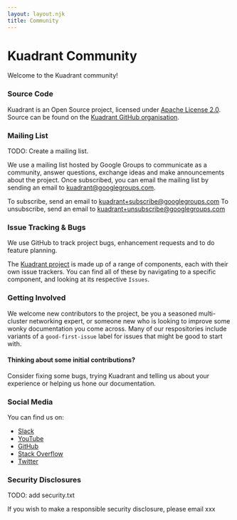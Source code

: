 ```yaml
---
layout: layout.njk
title: Community
---
```

# Kuadrant Community

Welcome to the Kuadrant community!

### Source Code

Kuadrant is an Open Source project, licensed under [Apache License 2.0](https://www.apache.org/licenses/LICENSE-2.0). Source can be found on the [Kuadrant GitHub organisation](https://github.com/Kuadrant).

### Mailing List
TODO: Create a mailing list.

We use a mailing list hosted by Google Groups to communicate as a community, answer questions, exchange ideas and make announcements about the project. Once subscribed, you can email the mailing list by sending an email to kuadrant@googlegroups.com.

To subscribe, send an email to kuadrant+subscribe@googlegroups.com
To unsubscribe, send an email to kuadrant+unsubscribe@googlegroups.com

### Issue Tracking & Bugs

We use GitHub to track project bugs, enhancement requests and to do feature planning.

The [Kuadrant project](https://github.com/Kuadrant/) is made up of a range of components, each with their own issue trackers. You can find all of these by navigating to a specific component, and looking at its respective `Issues`.

### Getting Involved

We welcome new contributors to the project, be you a seasoned multi-cluster networking expert, or someone new who is looking to improve some wonky documentation you come across. Many of our respositories include variants of a `good-first-issue` label for issues that might be good to start with. 

#### Thinking about some initial contributions? 

Consider fixing some bugs, trying Kuadrant and telling us about your experience or helping us hone our documentation.


### Social Media

You can find us on:

* [Slack](https://join.slack.com/t/kuadrant/shared_invite/zt-16ggrm41h-z1HLYGkRxJ6l_oZVU~eQzQ)
* [YouTube](https://www.youtube.com/channel/UCCZ0ByQA06jn9aB7YFL1Z6w)
* [GitHub](https://github.com/Kuadrant/)
* [Stack Overflow](https://stackoverflow.com/questions/tagged/kuadrant+authorino+limitador)
* [Twitter](https://twitter.com/kuadrantio)

### Security Disclosures
TODO: add security.txt

If you wish to make a responsible security disclosure, please email xxx

